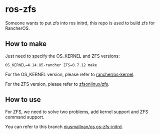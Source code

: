 # ros-zfs
Someone wants to put zfs into ros initrd, this repo is used to build zfs for RancherOS.

## How to make
Just need to specify the OS_KERNEL and ZFS versions:
```
OS_KERNEL=4.14.85-rancher ZFS=0.7.12 make
```
For the OS_KERNEL version, please refer to [rancher/os-kernel](https://github.com/rancher/os-kernel/releases).

For the ZFS version, please refer to [zfsonlinux/zfs](https://github.com/zfsonlinux/zfs/releases).

## How to use
For ZFS, we need to solve two problems, add kernel support and ZFS command support.

You can refer to this branch [niusmallnan/os os-zfs-initrd](https://github.com/niusmallnan/os/tree/os-zfs-initrd).
